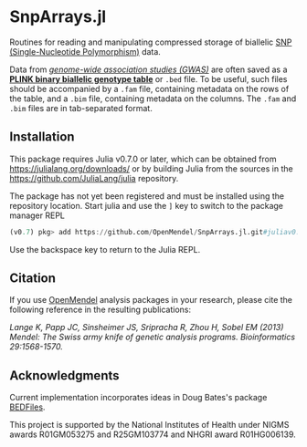 # SnpArrays.jl

Routines for reading and manipulating compressed storage of biallelic [SNP (Single-Nucleotide Polymorphism)](https://en.wikipedia.org/wiki/Single-nucleotide_polymorphism) data.

Data from [*genome-wide association studies (GWAS)*](https://en.wikipedia.org/wiki/Genome-wide_association_study) are often saved as a [**PLINK binary biallelic genotype table**](https://www.cog-genomics.org/plink2/formats#bed) or `.bed` file.
To be useful, such files should be accompanied by a `.fam` file, containing metadata on the rows of the table, and a `.bim` file, containing metadata on the columns. The `.fam` and `.bim` files are in tab-separated format.

## Installation

This package requires Julia v0.7.0 or later, which can be obtained from
https://julialang.org/downloads/ or by building Julia from the sources in the
https://github.com/JuliaLang/julia repository.

The package has not yet been registered and must be installed using the repository location.
Start julia and use the `]` key to switch to the package manager REPL
```julia
(v0.7) pkg> add https://github.com/OpenMendel/SnpArrays.jl.git#juliav0.7
```
Use the backspace key to return to the Julia REPL.

## Citation

If you use [OpenMendel](https://openmendel.github.io) analysis packages in your research, please cite the following reference in the resulting publications:

*Lange K, Papp JC, Sinsheimer JS, Sripracha R, Zhou H, Sobel EM (2013) Mendel: The Swiss army knife of genetic analysis programs. Bioinformatics 29:1568-1570.*

## Acknowledgments

Current implementation incorporates ideas in Doug Bates's package [BEDFiles](https://github.com/dmbates/BEDFiles.jl).

This project is supported by the National Institutes of Health under NIGMS awards R01GM053275 and R25GM103774 and NHGRI award R01HG006139.
